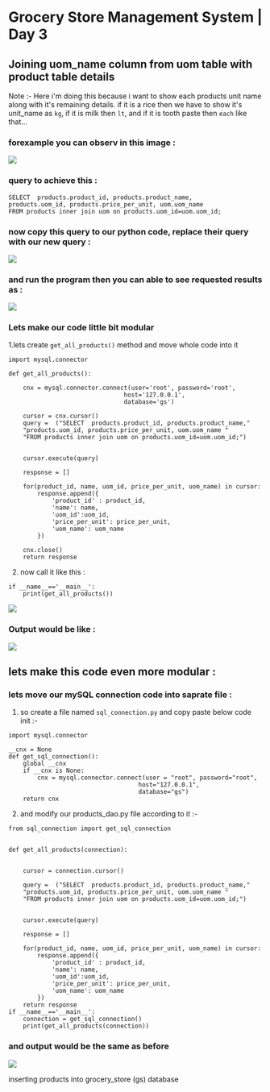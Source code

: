 # Grocery Store Management System | Day 3

## Joining uom_name column from uom table with product table details
Note :- Here i'm doing this because i want to show each products unit name along with it's remaining details. if it is a rice then we have to show it's unit_name as `kg`,
if it is milk then `lt`, and if it is tooth paste then `each` like that...
### forexample you can observ in this image :
<img src="https://i.ibb.co/YXTxtVV/image.png"/>

### query to achieve this :

```
SELECT  products.product_id, products.product_name,
products.uom_id, products.price_per_unit, uom.uom_name 
FROM products inner join uom on products.uom_id=uom.uom_id;
```

### now copy this query to our python code, replace their query with our new query :

<img src="https://i.ibb.co/D8dRjC5/image.png"/>

### and run the program then you can able to see requested results as : 
<img src="https://i.ibb.co/1Ly79wX/image.png"/>


### Lets make our code little bit modular
1.lets create `get_all_products()` method and move whole code into it

```
import mysql.connector

def get_all_products():

    cnx = mysql.connector.connect(user='root', password='root',
                                host='127.0.0.1',
                                database='gs')

    cursor = cnx.cursor()
    query =  ("SELECT  products.product_id, products.product_name,"
    "products.uom_id, products.price_per_unit, uom.uom_name "
    "FROM products inner join uom on products.uom_id=uom.uom_id;")


    cursor.execute(query)

    response = []

    for(product_id, name, uom_id, price_per_unit, uom_name) in cursor:
        response.append({
            'product_id' : product_id,
            'name': name,
            'uom_id':uom_id,
            'price_per_unit': price_per_unit,
            'uom_name': uom_name
        })

    cnx.close()
    return response

```

2. now call it like this :

```
if __name__=='__main__':
    print(get_all_products())

```

<img src="https://i.ibb.co/CPLRgWd/image.png"/>

### Output would be like :
<img src="https://i.ibb.co/2PPTPc9/image.png"/>




## lets make this code even more modular :
### lets move our mySQL connection code into saprate file :
1. so create a file named `sql_connection.py` and copy paste below code init :-

```
import mysql.connector

__cnx = None
def get_sql_connection():
    global __cnx
    if __cnx is None:
        cnx = mysql.connector.connect(user = "root", password="root",
                                    host="127.0.0.1",
                                    database="gs")
    return cnx
```

2. and modify our products_dao.py file according to it :-

```
from sql_connection import get_sql_connection


def get_all_products(connection):


    cursor = connection.cursor()

    query =  ("SELECT  products.product_id, products.product_name,"
    "products.uom_id, products.price_per_unit, uom.uom_name "
    "FROM products inner join uom on products.uom_id=uom.uom_id;")


    cursor.execute(query)

    response = []

    for(product_id, name, uom_id, price_per_unit, uom_name) in cursor:
        response.append({
            'product_id' : product_id,
            'name': name,
            'uom_id':uom_id,
            'price_per_unit': price_per_unit,
            'uom_name': uom_name
        })
    return response
if __name__=='__main__':
    connection = get_sql_connection()
    print(get_all_products(connection))

```

### and output would be the same as before 
<img src="https://i.ibb.co/2PPTPc9/image.png"/>

inserting products into grocery_store (gs) database